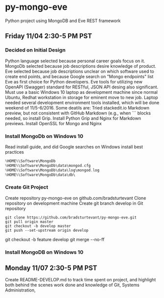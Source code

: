 # py-mongo-eve
Python project using MongoDB and Eve REST framework

## Friday 11/04 2:30-5 PM PST

### Decided on Initial Design

Python language selected because personal career goals focus on it.
MongoDb selected because job descriptions desire knowledge of product.
Eve selected because job descriptions unclear on which software used to create end points, and because Google search on "Mongo endpoints" list Eve as first choice for Python developers. Eve tools for utilizing new OpenAPI (Swagger) standard for RESTful, JSON API desing also significant.
Must use a basic Windows 10 laptop as development machine since normal Ubuntu, Redhat workstation in storage for eminent move to new job. Laptop needed several development environment tools installed, which will be done weekend of 11/5-6/2016. Some deatils are:
  Tried stackedit.io Markdown preview, but not consistent with GitHub Markdown (e.g., when ``` blocks needed, so install Grip.
  Install Python Grip and Nginx for Markdown previews.
  Install OpenSSL for Mongo and Nginx

### Install MongoDb on Windows 10

Read install guide, and did Google searches on Windows install best practices

```a
%HOME%\Software\MongoDb
%HOME%\Software\MongoDb\data\mongod.cfg
%HOME%\Software\MongoDb\data\log\mongod.log
%HOME%\Software\MongoDb\data\db\
```

### Create Git Project

Create repository py-mongo-eve on github.com/bradsturtevant
Clone repository on development machine
Create git branch develop in Git repository

```
git clone https://github.com/bradsturtevant/py-mongo-eve.git
git pull origin master
git checkout -b develop master
git push --set-upstream origin develop
```

git checkout -b feature develop
git merge --no-ff

### Install MongoDB on Windows 10

## Monday 11/07 2:30-5 PM PST

Create README-DEVELOP.md to track time spent on project, and highlight both behind the scenes work done and knowledge of Git, Systems Administration,
